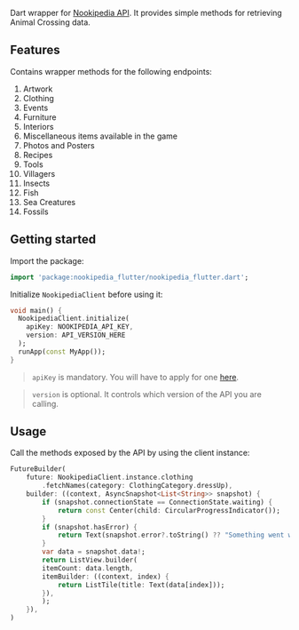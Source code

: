 <!--
This README describes the package. If you publish this package to pub.dev,
this README's contents appear on the landing page for your package.

For information about how to write a good package README, see the guide for
[writing package pages](https://dart.dev/guides/libraries/writing-package-pages).

For general information about developing packages, see the Dart guide for
[creating packages](https://dart.dev/guides/libraries/create-library-packages)
and the Flutter guide for
[developing packages and plugins](https://flutter.dev/developing-packages).
-->

Dart wrapper for [Nookipedia API](https://api.nookipedia.com/). It  provides simple methods for retrieving Animal Crossing data.

## Features

Contains wrapper methods for the following endpoints:
1. Artwork
2. Clothing
3. Events
4. Furniture
5. Interiors
6. Miscellaneous items available in the game
7. Photos and Posters
8. Recipes
9. Tools
10. Villagers
11. Insects
12. Fish
13. Sea Creatures
14. Fossils

## Getting started

Import the package:

```dart
import 'package:nookipedia_flutter/nookipedia_flutter.dart';
```

Initialize `NookipediaClient` before using it:

```dart
void main() {
  NookipediaClient.initialize(
    apiKey: NOOKIPEDIA_API_KEY,
    version: API_VERSION_HERE
  );
  runApp(const MyApp());
}
```

> `apiKey` is mandatory. You will have to apply for one [here](https://api.nookipedia.com/).

> `version` is optional. It controls which version of the API you are calling.

## Usage

Call the methods exposed by the API by using the client instance:

```dart
FutureBuilder(
    future: NookipediaClient.instance.clothing
        .fetchNames(category: ClothingCategory.dressUp),
    builder: ((context, AsyncSnapshot<List<String>> snapshot) {
        if (snapshot.connectionState == ConnectionState.waiting) {
            return const Center(child: CircularProgressIndicator());
        }
        if (snapshot.hasError) {
            return Text(snapshot.error?.toString() ?? "Something went wrong");
        }
        var data = snapshot.data!;
        return ListView.builder(
        itemCount: data.length,
        itemBuilder: ((context, index) {
            return ListTile(title: Text(data[index]));
        }),
        );
    }),
)
```
